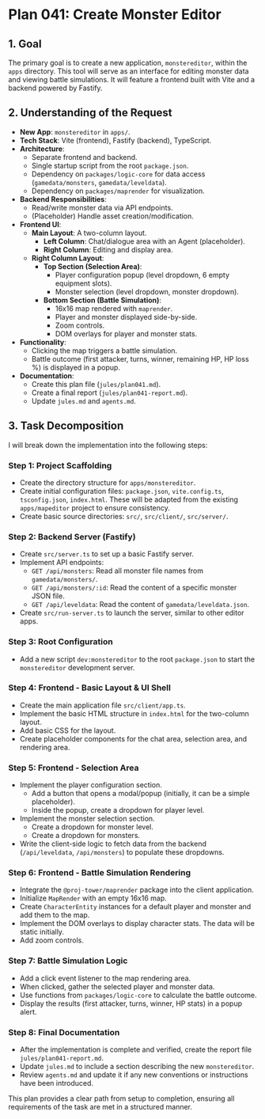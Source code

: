 # Plan 041: Create Monster Editor

## 1. Goal

The primary goal is to create a new application, `monstereditor`, within the `apps` directory. This tool will serve as an interface for editing monster data and viewing battle simulations. It will feature a frontend built with Vite and a backend powered by Fastify.

## 2. Understanding of the Request

- **New App**: `monstereditor` in `apps/`.
- **Tech Stack**: Vite (frontend), Fastify (backend), TypeScript.
- **Architecture**:
    - Separate frontend and backend.
    - Single startup script from the root `package.json`.
    - Dependency on `packages/logic-core` for data access (`gamedata/monsters`, `gamedata/leveldata`).
    - Dependency on `packages/maprender` for visualization.
- **Backend Responsibilities**:
    - Read/write monster data via API endpoints.
    - (Placeholder) Handle asset creation/modification.
- **Frontend UI**:
    - **Main Layout**: A two-column layout.
        - **Left Column**: Chat/dialogue area with an Agent (placeholder).
        - **Right Column**: Editing and display area.
    - **Right Column Layout**:
        - **Top Section (Selection Area)**:
            - Player configuration popup (level dropdown, 6 empty equipment slots).
            - Monster selection (level dropdown, monster dropdown).
        - **Bottom Section (Battle Simulation)**:
            - 16x16 map rendered with `maprender`.
            - Player and monster displayed side-by-side.
            - Zoom controls.
            - DOM overlays for player and monster stats.
- **Functionality**:
    - Clicking the map triggers a battle simulation.
    - Battle outcome (first attacker, turns, winner, remaining HP, HP loss %) is displayed in a popup.
- **Documentation**:
    - Create this plan file (`jules/plan041.md`).
    - Create a final report (`jules/plan041-report.md`).
    - Update `jules.md` and `agents.md`.

## 3. Task Decomposition

I will break down the implementation into the following steps:

### Step 1: Project Scaffolding
- Create the directory structure for `apps/monstereditor`.
- Create initial configuration files: `package.json`, `vite.config.ts`, `tsconfig.json`, `index.html`. These will be adapted from the existing `apps/mapeditor` project to ensure consistency.
- Create basic source directories: `src/`, `src/client/`, `src/server/`.

### Step 2: Backend Server (Fastify)
- Create `src/server.ts` to set up a basic Fastify server.
- Implement API endpoints:
    - `GET /api/monsters`: Read all monster file names from `gamedata/monsters/`.
    - `GET /api/monsters/:id`: Read the content of a specific monster JSON file.
    - `GET /api/leveldata`: Read the content of `gamedata/leveldata.json`.
- Create `src/run-server.ts` to launch the server, similar to other editor apps.

### Step 3: Root Configuration
- Add a new script `dev:monstereditor` to the root `package.json` to start the `monstereditor` development server.

### Step 4: Frontend - Basic Layout & UI Shell
- Create the main application file `src/client/app.ts`.
- Implement the basic HTML structure in `index.html` for the two-column layout.
- Add basic CSS for the layout.
- Create placeholder components for the chat area, selection area, and rendering area.

### Step 5: Frontend - Selection Area
- Implement the player configuration section.
    - Add a button that opens a modal/popup (initially, it can be a simple placeholder).
    - Inside the popup, create a dropdown for player level.
- Implement the monster selection section.
    - Create a dropdown for monster level.
    - Create a dropdown for monsters.
- Write the client-side logic to fetch data from the backend (`/api/leveldata`, `/api/monsters`) to populate these dropdowns.

### Step 6: Frontend - Battle Simulation Rendering
- Integrate the `@proj-tower/maprender` package into the client application.
- Initialize `MapRender` with an empty 16x16 map.
- Create `CharacterEntity` instances for a default player and monster and add them to the map.
- Implement the DOM overlays to display character stats. The data will be static initially.
- Add zoom controls.

### Step 7: Battle Simulation Logic
- Add a click event listener to the map rendering area.
- When clicked, gather the selected player and monster data.
- Use functions from `packages/logic-core` to calculate the battle outcome.
- Display the results (first attacker, turns, winner, HP stats) in a popup alert.

### Step 8: Final Documentation
- After the implementation is complete and verified, create the report file `jules/plan041-report.md`.
- Update `jules.md` to include a section describing the new `monstereditor`.
- Review `agents.md` and update it if any new conventions or instructions have been introduced.

This plan provides a clear path from setup to completion, ensuring all requirements of the task are met in a structured manner.
